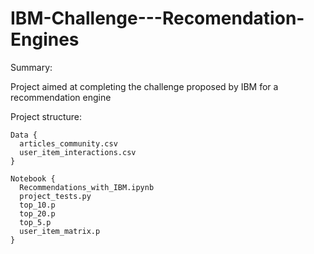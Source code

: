 # IBM-Challenge---Recomendation-Engines

Summary:

Project aimed at completing the challenge proposed by IBM for a recommendation engine

Project structure:

```
Data {
  articles_community.csv
  user_item_interactions.csv
}

Notebook {
  Recommendations_with_IBM.ipynb
  project_tests.py
  top_10.p
  top_20.p
  top_5.p
  user_item_matrix.p
}

```
